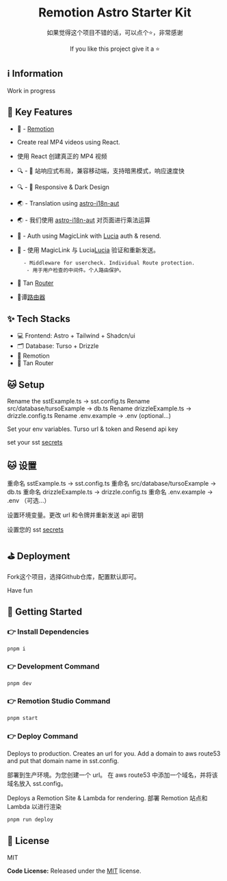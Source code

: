 <h1 align=center>Remotion Astro Starter Kit</h1>

<p align=center>如果觉得这个项目不错的话，可以点个⭐，非常感谢 </p>

<p align=center>If you like this project give it a ⭐</p>

## ℹ️ Information

Work in progress


## 📌 Key Features

- 💙 - [Remotion](https://www.remotion.dev/)
- Create real MP4 videos using React.
- 使用 React 创建真正的 MP4 视频


- 🔍 - 📝 站响应式布局，兼容移动端，支持暗黑模式，响应速度快
- 🔍 - 📝 Responsive & Dark Design

- 🌏 - Translation using [astro-i18n-aut](https://github.com/jlarmstrongiv/astro-i18n-aut)
- 🌏 - 我们使用 [astro-i18n-aut](https://github.com/jlarmstrongiv/astro-i18n-aut) 对页面进行乘法运算 

- 🧅 - Auth using MagicLink with [Lucia](https://lucia-auth.com/) auth & resend. 
- 🧅 - 使用 MagicLink 与 Lucia[Lucia](https://lucia-auth.com/) 验证和重新发送。

        - Middleware for usercheck. Individual Route protection.
         - 用于用户检查的中间件。个人路由保护。

- 🌴 Tan [Router](https://tanstack.com/router/latest)
- 🌴谭[路由器](https://tanstack.com/router/latest)


## ✨ Tech Stacks

- 💻 Frontend: Astro + Tailwind + Shadcn/ui 
- 🗂️ Database: Turso + Drizzle
- 💙 Remotion 
- 🌴 Tan Router

## 🐱 Setup
Rename the sstExample.ts -> sst.config.ts
Rename src/database/tursoExample -> db.ts
Rename drizzleExample.ts -> drizzle.config.ts
Rename .env.example -> .env (optional...)

Set your env variables. Turso url & token and Resend api key

set your sst [secrets](https://sst.dev/docs/component/secret) 

## 🐱 设置
重命名 sstExample.ts -> sst.config.ts
重命名 src/database/tursoExample -> db.ts
重命名 drizzleExample.ts -> drizzle.config.ts
重命名 .env.example -> .env （可选...）

设置环境变量。更改 url 和令牌并重新发送 api 密钥

设置您的 sst [secrets](https://sst.dev/docs/component/secret) 


## ⛳ Deployment

Fork这个项目，选择Github仓库，配置默认即可。

Have fun  

## 🚀 Getting Started

### 👉 Install Dependencies

```bash
pnpm i
```

### 👉 Development Command

```bash
pnpm dev
```


### 👉 Remotion Studio Command

```bash
pnpm start
```

### 👉 Deploy Command

Deploys to production. Creates an url for you. 
Add a domain to aws route53 and put that domain name in sst.config.

部署到生产环境。为您创建一个 url。
在 aws route53 中添加一个域名，并将该域名放入 sst.config。

Deploys a Remotion Site & Lambda for rendering.
部署 Remotion 站点和 Lambda 以进行渲染 

```bash
pnpm run deploy
```

## 📝 License

MIT

**Code License:** Released under the [MIT](LICENSE) license.

